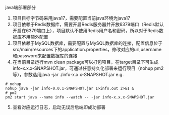 java端部署部分
1. 项目目标字节码采用java17，需要配置当前java环境为java17
2. 项目依赖于Redis数据库，需要开启Redis服务器并开放6379端口（Redis默认开启在6379端口上），项目默认不使用Redis用户名和密码，所以对于Redis数据库不用额外配置
3. 项目依赖于MySQL数据库，需要配置与MySQL数据库的连接，配置信息位于src/main/resources下的application.properties，修改对应的url,username和password来配置数据库的连接
4. 在当前目录运行mvn clean package可以打包项目，在target目录下可生成info-x.x.x-SNAPSHOT.jar，可通过任意持久化部署来运行项目（nohup pm2等），参数选用java -jar ./info-x.x.x-SNAPSHOT.jar
e.g.
```shell
# nohup
nohup java -jar info-0.0.1-SNAPSHOT.jar 1>info.out 2>&1 &
# pm2 
pm2 start java --name info --watch -- -jar info-x.x.x-SNAPSHOT.jar
```
5. 查看对应运行日志，启动无误后后端即成功部署